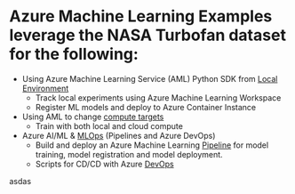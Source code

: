 # Azure Machine Learning Examples leverage the NASA Turbofan dataset for the following:

- Using Azure Machine Learning Service (AML) Python SDK from [Local Environment](python/local/)
   - Track local experiments using Azure Machine Learning Workspace
   - Register ML models and deploy to Azure Container Instance
- Using AML to change [compute targets](python/local/compute)
   - Train with both local and cloud compute
- Azure AI/ML & [MLOps](python/local/devops) (Pipelines and Azure DevOps)
   - Build and deploy an Azure Machine Learning [Pipeline](python/local/pipeline) for model training, model registration and model deployment.
   - Scripts for CD/CD with Azure [DevOps](python/local/devops)


asdas

